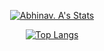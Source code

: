 <div align=center>
  
  [![Abhinav. A's Stats](https://github-readme-stats.vercel.app/api?username=abhinav8000&show_icons=true&theme=tokyonight)](https://github.com/abhinav8000)
  
  [![Top Langs](https://github-readme-stats.vercel.app/api/top-langs/?username=abhinav8000&theme=tokyonight)](https://github.com/abhinav8000)
  
</div>
